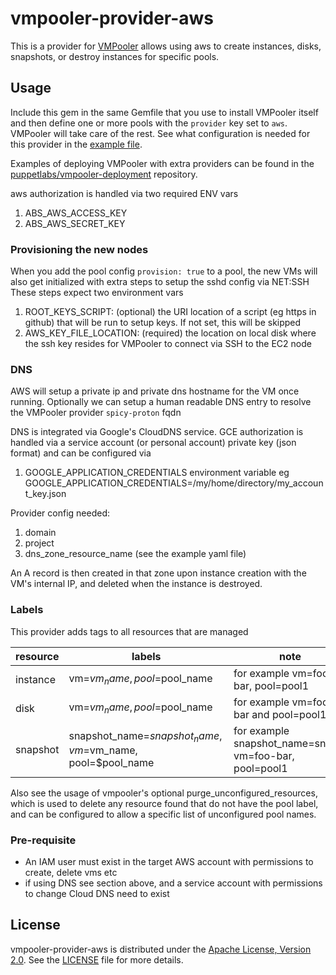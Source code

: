 # vmpooler-provider-aws

This is a provider for [VMPooler](https://github.com/puppetlabs/vmpooler) allows using aws to create instances, disks,
snapshots, or destroy instances for specific pools.

## Usage

Include this gem in the same Gemfile that you use to install VMPooler itself and then define one or more pools with the `provider` key set to `aws`. VMPooler will take care of the rest.
See what configuration is needed for this provider in the [example file](https://github.com/puppetlabs/vmpooler-provider-aws/blob/main/vmpooler.yaml.example).

Examples of deploying VMPooler with extra providers can be found in the [puppetlabs/vmpooler-deployment](https://github.com/puppetlabs/vmpooler-deployment) repository.

aws authorization is handled via two required ENV vars

1. ABS_AWS_ACCESS_KEY
2. ABS_AWS_SECRET_KEY

### Provisioning the new nodes

When you add the pool config `provision: true` to a pool, the new VMs will also get initialized with extra steps to setup the sshd config via NET:SSH
These steps expect two environment vars
1. ROOT_KEYS_SCRIPT: (optional) the URI location of a script (eg https in github) that will be run to setup keys. If not set, this will be skipped
2. AWS_KEY_FILE_LOCATION: (required) the location on local disk where the ssh key resides for VMPooler to connect via SSH to the EC2 node

### DNS
AWS will setup a private ip and private dns hostname for the VM once running. Optionally we can setup a human readable DNS entry to resolve the VMPooler provider `spicy-proton` fqdn

DNS is integrated via Google's CloudDNS service.
GCE authorization is handled via a service account (or personal account) private key (json format) and can be configured via

1. GOOGLE_APPLICATION_CREDENTIALS environment variable eg GOOGLE_APPLICATION_CREDENTIALS=/my/home/directory/my_account_key.json

Provider config needed:
1. domain
2. project
3. dns_zone_resource_name
(see the example yaml file)

An A record is then created in that zone upon instance creation with the VM's internal IP, and deleted when the instance is destroyed.

### Labels
This provider adds tags to all resources that are managed

|resource|labels|note|
|---|---|---|
|instance|vm=$vm_name, pool=$pool_name|for example vm=foo-bar, pool=pool1|
|disk|vm=$vm_name, pool=$pool_name|for example vm=foo-bar and pool=pool1|
|snapshot|snapshot_name=$snapshot_name, vm=$vm_name, pool=$pool_name| for example snapshot_name=snap1, vm=foo-bar, pool=pool1|

Also see the usage of vmpooler's optional purge_unconfigured_resources, which is used to delete any resource found that
do not have the pool label, and can be configured to allow a specific list of unconfigured pool names. 

### Pre-requisite

- An IAM user must exist in the target AWS account with permissions to create, delete vms etc
- if using DNS see section above, and a service account with permissions to change Cloud DNS need to exist

## License

vmpooler-provider-aws is distributed under the [Apache License, Version 2.0](http://www.apache.org/licenses/LICENSE-2.0.html). See the [LICENSE](LICENSE) file for more details.